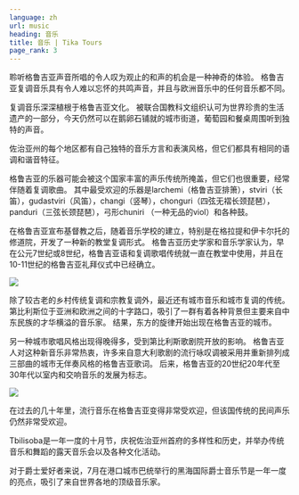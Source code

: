 ```yaml
---
language: zh
url: music
heading: 音乐
title: 音乐 | Tika Tours
page_rank: 3
---
```

<div class="row content-row"><!-- 883 (1)-->
<div class="col-xs-12 col-sm-6 col-md-6"><!-- 1216 -->

聆听格鲁吉亚声音所唱的令人叹为观止的和声的机会是一种神奇的体验。 格鲁吉亚复调音乐具有令人难以忘怀的共鸣声音，并且与欧洲音乐中的任何音乐都不同。

复调音乐深深植根于格鲁吉亚文化。 被联合国教科文组织认可为世界珍贵的生活遗产的一部分，今天仍然可以在鹅卵石铺就的城市街道，葡萄园和餐桌周围听到独特的声音。

佐治亚州的每个地区都有自己独特的音乐方言和表演风格，但它们都具有相同的语调和谐音特征。

</div>

<div class="col-xs-12 col-sm-6 col-md-6"><!-- 1217 -->

格鲁吉亚的乐器可能会被这个国家丰富的声乐传统所掩盖，但它们也很重要，经常伴随着复调歌曲。 其中最受欢迎的乐器是larchemi（格鲁吉亚排箫），stviri（长笛），gudastviri（风笛），changi（竖琴），chonguri（四弦无褶长颈琵琶），panduri（三弦长颈琵琶），弓形chuniri
（一种无品的viol）和各种鼓。

在格鲁吉亚宣布基督教之后，随着音乐学校的建立，特别是在格拉提和伊卡尔托的修道院，开发了一种新的教堂复调形式。 格鲁吉亚历史学家和音乐学家认为，早在公元7世纪或8世纪，格鲁吉亚语和复调歌唱传统就一直在教堂中使用，并且在10\-11世纪的格鲁吉亚礼拜仪式中已经确立。

</div>

</div>

<div class="row content-row"><!-- 884 (2)-->
<div class="col-xs-12 col-sm-6 col-md-6"><!-- 1218 -->

![](/library/content/img5.jpg)

除了较古老的乡村传统复调和宗教复调外，最近还有城市音乐和城市复调的传统。 第比利斯位于亚洲和欧洲之间的十字路口，吸引了一群有着各种背景但主要来自中东民族的才华横溢的音乐家。
结果，东方的旋律开始出现在格鲁吉亚的城市。

另一种城市歌唱风格出现得晚得多，受到第比利斯歌剧院开放的影响。 格鲁吉亚人对这种新音乐非常热衷，许多来自意大利歌剧的流行咏叹调被采用并重新排列成三部曲的城市无伴奏风格的格鲁吉亚歌词。
后来，格鲁吉亚的20世纪20年代至30年代以室内和交响音乐的发展为标志。

</div>

<div class="col-xs-12 col-sm-6 col-md-6"><!-- 1219 -->

![](/library/content/img6.jpg)

在过去的几十年里，流行音乐在格鲁吉亚变得非常受欢迎，但该国传统的民间声乐仍然非常受欢迎。

Tbilisoba是一年一度的十月节，庆祝佐治亚州首府的多样性和历史，并举办传统音乐和舞蹈的露天音乐会以及各种文化活动。

对于爵士爱好者来说，7月在港口城市巴统举行的黑海国际爵士音乐节是一年一度的亮点，吸引了来自世界各地的顶级音乐家。

</div>

</div>
